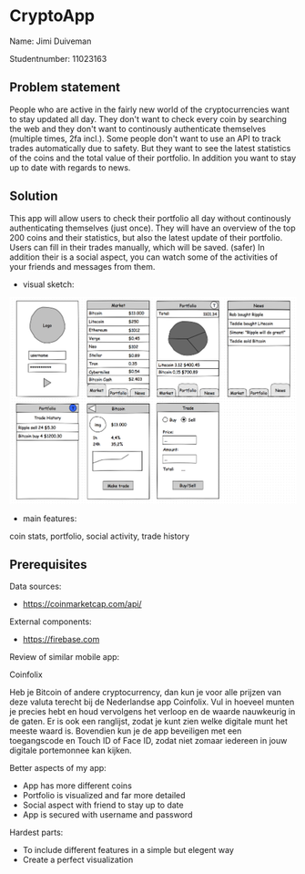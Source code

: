 # CryptoApp

Name: Jimi Duiveman

Studentnumber: 11023163

## Problem statement

People who are active in the fairly new world of the cryptocurrencies want to stay updated all day.
They don't want to check every coin by searching the web and they don't want to continously authenticate themselves (multiple times, 2fa incl.). Some people don't want to use an API to track trades automatically due to safety. But they want to see the latest statistics of the coins and the total value of their portfolio. In addition you want to stay up to date with regards to news.

## Solution

This app will allow users to check their portfolio all day without continously authenticating themselves (just once).
They will have an overview of the top 200 coins and their statistics, but also the latest update of their portfolio.
Users can fill in their trades manually, which will be saved. (safer)
In addition their is a social aspect, you can watch some of the activities of your friends and messages from them.

- visual sketch:

![alt text](https://github.com/jimiduiveman/CryptoApp/blob/master/doc/crypto_sketch.png)

- main features:

coin stats, portfolio, social activity, trade history


## Prerequisites

Data sources:
- https://coinmarketcap.com/api/

External components:
- https://firebase.com

Review of similar mobile app:

Coinfolix

Heb je Bitcoin of andere cryptocurrency, dan kun je voor alle prijzen van deze valuta terecht bij de Nederlandse app Coinfolix. Vul in hoeveel munten je precies hebt en houd vervolgens het verloop en de waarde nauwkeurig in de gaten. Er is ook een ranglijst, zodat je kunt zien welke digitale munt het meeste waard is. Bovendien kun je de app beveiligen met een toegangscode en Touch ID of Face ID, zodat niet zomaar iedereen in jouw digitale portemonnee kan kijken.


Better aspects of my app:
- App has more different coins
- Portfolio is visualized and far more detailed
- Social aspect with friend to stay up to date
- App is secured with username and password

Hardest parts:
- To include different features in a simple but elegent way
- Create a perfect visualization
